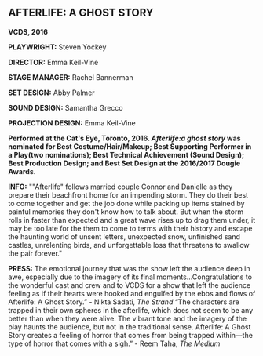 ## AFTERLIFE: A GHOST STORY

**VCDS, 2016**

**PLAYWRIGHT:** Steven Yockey

**DIRECTOR:** Emma Keil-Vine

**STAGE MANAGER:** Rachel Bannerman

**SET DESIGN:** Abby Palmer

**SOUND DESIGN:** Samantha Grecco

**PROJECTION DESIGN:** Emma Keil-Vine


**Performed at the Cat's Eye, Toronto, 2016. *Afterlife:a ghost story* was nominated for Best Costume/Hair/Makeup; Best Supporting Performer in a Play(two nominations); Best Technical Achievement (Sound Design); Best Production Design; and Best Set Design at the 2016/2017 Dougie Awards.**

**INFO:** ""Afterlife" follows married couple Connor and Danielle as they prepare their beachfront home for an impending storm. They do their best to come together and get the job done while packing up items stained by painful memories they don't know how to talk about. But when the storm rolls in faster than expected and a great wave rises up to drag them under, it may be too late for the them to come to terms with their history and escape the haunting world of unsent letters, unexpected snow, unfinished sand castles, unrelenting birds, and unforgettable loss that threatens to swallow the pair forever."


**PRESS:**
The emotional journey that was the show left the audience deep in awe, especially due to the imagery of its final moments...Congratulations to the wonderful cast and crew and to VCDS for a show that left the audience feeling as if their hearts were hooked and engulfed by the ebbs and flows of Afterlife: A Ghost Story.” - Nikta Sadati, *The Strand* 
“The characters are trapped in their own spheres in the afterlife, which does not seem to be any better than when they were alive. The vibrant tone and the imagery of the play haunts the audience, but not in the traditional sense. Afterlife: A Ghost Story creates a feeling of horror that comes from being trapped within—the type of horror that comes with a sigh.” - Reem Taha, *The Medium*

